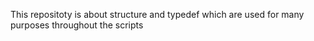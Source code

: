 This repositoty is about structure and typedef which are used for many purposes throughout the scripts
